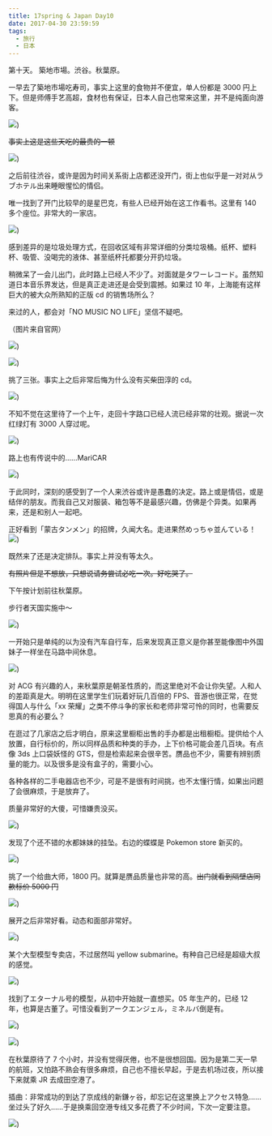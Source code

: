 ```yaml
---
title: 17spring & Japan Day10
date: 2017-04-30 23:59:59
tags:
  - 旅行
  - 日本
---
```


第十天。 築地市場。渋谷。秋葉原。

一早去了築地市場吃寿司，事实上这里的食物并不便宜，单人份都是 3000 円上下。但是师傅手艺高超，食材也有保证，日本人自己也常来这里，并不是纯面向游客。

![](./0.jpg))

<del>事实上这是这些天吃的最贵的一顿</del>

![](./1.jpg))

之后前往渋谷，或许是因为时间关系街上店都还没开门，街上也似乎是一对对从ラブホテル出来睡眼惺忪的情侣。

唯一找到了开门比较早的是星巴克，有些人已经开始在这工作看书。这里有 140 多个座位。非常大的一家店。

![](./2.jpg))

感到差异的是垃圾处理方式，在回收区域有非常详细的分类垃圾桶。纸杯、塑料杯、吸管、没喝完的液体、甚至纸杯托都要分开扔垃圾。

稍微呆了一会儿出门，此时路上已经人不少了。对面就是タワーレコード。虽然知道日本音乐界发达，但是真正走进还是会受到震撼。如果过 10 年，上海能有这样巨大的被大众所熟知的正版 cd 的销售场所么？

来过的人，都会对「NO MUSIC NO LIFE」坚信不疑吧。

（图片来自官网）

![](./3.jpg))

![](./4.jpg))

挑了三张。事实上之后非常后悔为什么没有买柴田淳的 cd。

![](./5.jpg))

不知不觉在这里待了一个上午，走回十字路口已经人流已经非常的壮观。据说一次红绿灯有 3000 人穿过呢。

![](./6.jpg))

路上也有传说中的……MariCAR

![](./7.jpg))

于此同时，深刻的感受到了一个人来渋谷或许是愚蠢的决定。路上或是情侣，或是结伴的朋友。而我自己又对服装、箱包等不是最感兴趣，仿佛是个异类。如果再来，还是和别人一起吧。

正好看到「蒙古タンメン」的招牌，久闻大名。走进果然めっちゃ並んている！
![](./8.jpg))

既然来了还是决定排队。事实上并没有等太久。

<del>有照片但是不想放，只想说请务尝试必吃一次。好吃哭了。</del>

下午按计划前往秋葉原。

步行者天国实施中～

![](./9.jpg))

一开始只是单纯的以为没有汽车自行车，后来发现真正意义是你甚至能像图中外国妹子一样坐在马路中间休息。

![](./10.jpg))

对 ACG 有兴趣的人，来秋葉原是朝圣性质的，而这里绝对不会让你失望。人和人的差距真是大。明明在这里学生们玩着好玩几百倍的 FPS、音游也很正常，在觉得国人与什么「xx 荣耀」之类不停斗争的家长和老师非常可怜的同时，也需要反思真的有必要么？

在逛过了几家店之后才明白，原来这里橱柜出售的手办都是出租橱柜。提供给个人放置，自行标价的，所以同样品质和种类的手办，上下价格可能会差几百块。有点像 3ds 上口袋妖怪的 GTS，但是检索起来会很辛苦。赝品也不少，需要有辨别质量的能力。以及很多是没有盒子的，需要小心。

各种各样的二手电器店也不少，可是不是很有时间挑，也不太懂行情，如果出问题了会很麻烦，于是放弃了。

质量非常好的大傻，可惜嫌贵没买。

![](./11.jpg))

发现了个还不错的水都妹妹的挂坠。右边的蝶蝶是 Pokemon store 新买的。

![](./12.jpg))

挑了一个给曲大师，1800 円。就算是赝品质量也非常的高。<del>出门就看到隔壁店同款标价 5000 円</del>

![](./13.jpg))

展开之后非常好看。动态和面部非常好。

![](./14.jpg))

某个大型模型专卖店，不过居然叫 yellow submarine。有种自己已经是超级大叔的感觉。

![](./15.jpg))

找到了エターナル号的模型，从初中开始就一直想买。05 年生产的，已经 12 年，也算是古董了。可惜没看到アークエンジェル，ミネルバ倒是有。

![](./16.jpg))

![](./17.jpg))

在秋葉原待了 7 个小时，并没有觉得厌倦，也不是很想回国。因为是第二天一早的航班，又怕路不熟会有很多麻烦，自己也不擅长早起，于是去机场过夜，所以接下来就乘 JR 去成田空港了。

插曲：非常成功的到达了京成线的新鎌ヶ谷，却忘记在这里换上アクセス特急……坐过头了好久……于是换乘回空港专线又多花费了不少时间，下次一定要注意。

![](./18.jpg))
